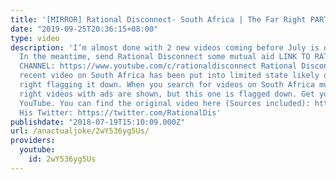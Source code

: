 ```yaml
---
title: '[MIRROR] Rational Disconnect- South Africa | The Far Right PART 1 (Read Description)'
date: "2019-09-25T20:36:15+08:00"
type: video
description: 'I’m almost done with 2 new videos coming before July is over. (Hopefully).
  In the meantime, send Rational Disconnect some mutual aid LINK TO RATIONAL DISCONNECT''S
  CHANNEL: https://www.youtube.com/c/rationaldisconnect Rational Disconnect''s most
  recent video on South Africa has been put into limited state likely due to the far
  right flagging it down. When you search for videos on South Africa multiple far
  right videos with ads are shown, but this one is flagged down. Get your act together
  YouTube. You can find the original video here (Sources included): https://www.youtube.com/watch?v=XddLq0YczbY
  His Twitter: https://twitter.com/RationalDis'
publishdate: "2018-07-19T15:10:09.000Z"
url: /anactualjoke/2wY536yg5Us/
providers:
  youtube:
    id: 2wY536yg5Us
---
```

